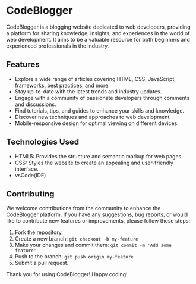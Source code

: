 # CodeBlogger

CodeBlogger is a blogging website dedicated to web developers, providing a platform for sharing knowledge, insights, and experiences in the world of web development. It aims to be a valuable resource for both beginners and experienced professionals in the industry.

## Features

- Explore a wide range of articles covering HTML, CSS, JavaScript, frameworks, best practices, and more.
- Stay up-to-date with the latest trends and industry updates.
- Engage with a community of passionate developers through comments and discussions.
- Find tutorials, tips, and guides to enhance your skills and knowledge.
- Discover new techniques and approaches to web development.
- Mobile-responsive design for optimal viewing on different devices.

## Technologies Used

- HTML5: Provides the structure and semantic markup for web pages.
- CSS: Styles the website to create an appealing and user-friendly interface.
- vsCode(IDE)

## Contributing

We welcome contributions from the community to enhance the CodeBlogger platform. If you have any suggestions, bug reports, or would like to contribute new features or improvements, please follow these steps:

1. Fork the repository.
2. Create a new branch: `git checkout -b my-feature`
3. Make your changes and commit them: `git commit -m 'Add some feature'`
4. Push to the branch: `git push origin my-feature`
5. Submit a pull request.

Thank you for using CodeBlogger! Happy coding!

